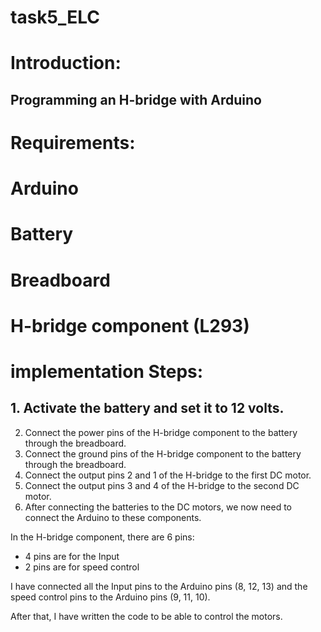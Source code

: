 # task5_ELC

# Introduction:
## Programming an H-bridge with Arduino
# Requirements:
# Arduino
# Battery
# Breadboard
# H-bridge component (L293)

# implementation Steps:
## 1. Activate the battery and set it to 12 volts.
2. Connect the power pins of the H-bridge component to the battery through the breadboard.
3. Connect the ground pins of the H-bridge component to the battery through the breadboard.
4. Connect the output pins 2 and 1 of the H-bridge to the first DC motor.
5. Connect the output pins 3 and 4 of the H-bridge to the second DC motor.
6. After connecting the batteries to the DC motors, we now need to connect the Arduino to these components.

In the H-bridge component, there are 6 pins:
- 4 pins are for the Input
- 2 pins are for speed control

I have connected all the Input pins to the Arduino pins (8, 12, 13) and the speed control pins to the Arduino pins (9, 11, 10).

After that, I have written the code to be able to control the motors.
